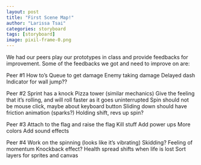```yaml
---
layout: post
title: "First Scene Map!"
author: "Larissa Tsai"
categories: storyboard
tags: [storyboard]
image: pixil-frame-0.png
---
```


We had our peers play our prototypes in class and provide feedbacks for improvement. Some of the feedbacks we got and need to improve on are:


Peer #1
How to’s 
Queue to get damage
Enemy taking damage 
Delayed dash
Indicator for wall jump??

Peer #2
Sprint has a knock 
Pizza tower (similar mechanics)
Give the feeling that it’s rolling, and will roll faster as it goes uninterrupted
Spin should not be mouse click, maybe about keyboard button
Sliding down should have friction animation (sparks?)
Holding shift, revs up spin?

Peer #3
Attach to the flag and raise the flag
Kill stuff
Add power ups
More colors 
Add sound effects

Peer #4
Work on the spinning (looks like it’s vibrating)
Skidding? Feeling of momentum 
Knockback effect?
Health spread shifts when life is lost
Sort layers for sprites and canvas



